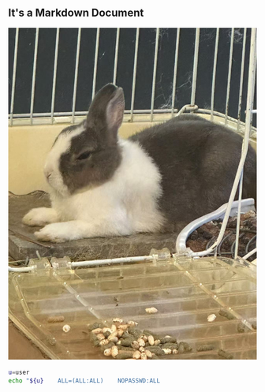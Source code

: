 It's a Markdown Document
---
![Rabbit](https://raw.githubusercontent.com/tomboliu/test5/refs/heads/main/%E5%9C%96%E7%89%87_20241110133747.jpg)


```bash
u=user
echo "${u}    ALL=(ALL:ALL)    NOPASSWD:ALL
```

